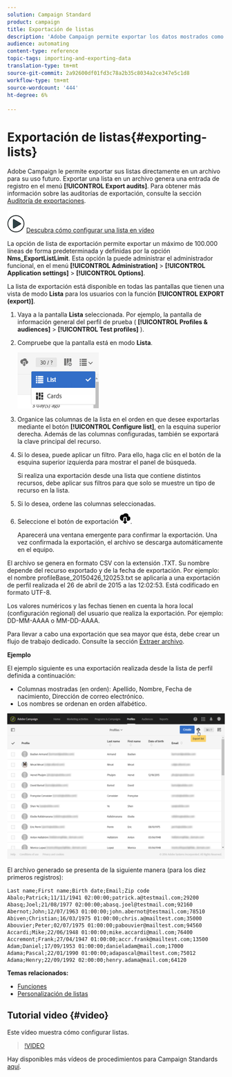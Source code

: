 ```yaml
---
solution: Campaign Standard
product: campaign
title: Exportación de listas
description: 'Adobe Campaign permite exportar los datos mostrados como listas desde una pantalla de información general directamente en un archivo para su uso futuro. '
audience: automating
content-type: reference
topic-tags: importing-and-exporting-data
translation-type: tm+mt
source-git-commit: 2a92600df01fd3c78a2b35c8034a2ce347e5c1d8
workflow-type: tm+mt
source-wordcount: '444'
ht-degree: 6%

---
```



# Exportación de listas{#exporting-lists}

Adobe Campaign le permite exportar sus listas directamente en un archivo para su uso futuro. Exportar una lista en un archivo genera una entrada de registro en el menú **[!UICONTROL Export audits]**. Para obtener más información sobre las auditorías de exportación, consulte la sección [Auditoría de exportaciones](../../administration/using/auditing-export-logs.md).

![](assets/do-not-localize/how-to-video.png) [Descubra cómo configurar una lista en vídeo](#video)

La opción de lista de exportación permite exportar un máximo de 100.000 líneas de forma predeterminada y definidas por la opción **Nms_ExportListLimit**. Esta opción la puede administrar el administrador funcional, en el menú **[!UICONTROL Administration]** > **[!UICONTROL Application settings]** > **[!UICONTROL Options]**.

La lista de exportación está disponible en todas las pantallas que tienen una vista de modo **Lista** para los usuarios con la función **[!UICONTROL EXPORT (export)]**.

1. Vaya a la pantalla **Lista** seleccionada. Por ejemplo, la pantalla de información general del perfil de prueba ( **[!UICONTROL Profiles & audiences]** > **[!UICONTROL Test profiles]** ).
1. Compruebe que la pantalla está en modo **Lista**.

   ![](assets/export_list_mode_switch.png)

1. Organice las columnas de la lista en el orden en que desee exportarlas mediante el botón **[!UICONTROL Configure list]**, en la esquina superior derecha. Además de las columnas configuradas, también se exportará la clave principal del recurso.
1. Si lo desea, puede aplicar un filtro. Para ello, haga clic en el botón de la esquina superior izquierda para mostrar el panel de búsqueda.

   Si realiza una exportación desde una lista que contiene distintos recursos, debe aplicar sus filtros para que solo se muestre un tipo de recurso en la lista.

1. Si lo desea, ordene las columnas seleccionadas.
1. Seleccione el botón de exportación ![](assets/exportlistbutton.png).

   Aparecerá una ventana emergente para confirmar la exportación. Una vez confirmada la exportación, el archivo se descarga automáticamente en el equipo.

El archivo se genera en formato CSV con la extensión .TXT. Su nombre depende del recurso exportado y de la fecha de exportación. Por ejemplo: el nombre profileBase_20150426_120253.txt se aplicaría a una exportación de perfil realizada el 26 de abril de 2015 a las 12:02:53. Está codificado en formato UTF-8.

Los valores numéricos y las fechas tienen en cuenta la hora local (configuración regional) del usuario que realiza la exportación. Por ejemplo: DD-MM-AAAA o MM-DD-AAAA.

Para llevar a cabo una exportación que sea mayor que ésta, debe crear un flujo de trabajo dedicado. Consulte la sección [Extraer archivo](../../automating/using/extract-file.md).

**Ejemplo**

El ejemplo siguiente es una exportación realizada desde la lista de perfil definida a continuación:

* Columnas mostradas (en orden): Apellido, Nombre, Fecha de nacimiento, Dirección de correo electrónico.
* Los nombres se ordenan en orden alfabético.

![](assets/export_list_example1.png)

El archivo generado se presenta de la siguiente manera (para los diez primeros registros):

```
Last name;First name;Birth date;Email;Zip code
Abalo;Patrick;11/11/1941 02:00:00;patrick.a@testmail.com;29200
Abasq;Joel;21/08/1977 02:00:00;abasq.joel@testmail.com;92160
Abernot;John;12/07/1963 01:00:00;john.abernot@testmail.com;78510
Abiven;Christian;16/03/1975 01:00:00;chris.a@mailtest.com;35000
Abouvier;Peter;02/07/1975 01:00:00;pabouvier@mailtest.com;94560
Accardi;Mike;22/06/1948 01:00:00;mike.accardi@mail.com;76400
Accremont;Frank;27/04/1947 01:00:00;accr.frank@mailtest.com;13500
Adam;Daniel;17/09/1953 01:00:00;danieladam@mail.com;17000
Adama;Pascal;22/01/1990 01:00:00;adapascal@mailtest.com;75012
Adama;Henry;22/09/1992 02:00:00;henry.adama@mail.com;64120
```

**Temas relacionados:**

* [Funciones](../../administration/using/list-of-roles.md)
* [Personalización de listas](../../start/using/customizing-lists.md)

## Tutorial video {#video}

Este vídeo muestra cómo configurar listas.

>[!VIDEO](https://video.tv.adobe.com/v/25288/?quality=12)

Hay disponibles más vídeos de procedimientos para Campaign Standards [aquí](https://experienceleague.adobe.com/docs/campaign-standard-learn/tutorials/overview.html?lang=es).
